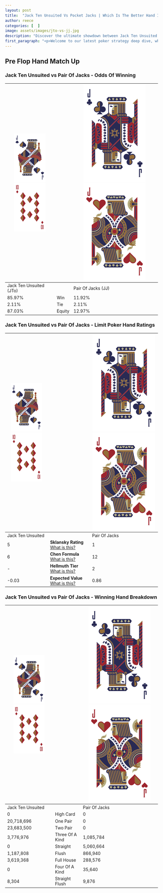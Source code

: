 ```yaml
---
layout: post
title:  "Jack Ten Unsuited Vs Pocket Jacks | Which Is The Better Hand In Poker? A Complete Guide"
author: reece
categories: [  ]
image: assets/images/jto-vs-jj.jpg
description: "Discover the ultimate showdown between Jack Ten Unsuited and Pair Of Jacks in poker! Uncover the odds, strategies, and scenarios where one hand triumphs over the other. Get ready to up your poker game with this thrilling analysis."
first_paragraph: "<p>Welcome to our latest poker strategy deep dive, where we're pitting two distinct hands against each other in a high-stakes showdown: Jack Ten Unsuited vs Pair Of Jacks.</p><p>In the dynamic world of poker, every decision counts, and knowing which hand holds the upper hand is key to your success at the table.</p><p>In this article, we'll dissect these two hands, explore the scenarios where one dominates the other, and equip you with the knowledge to make strategic choices that can tip the odds in your favor.</p><p>Get ready to unravel the intriguing dynamics of these poker hands and elevate your game to new heights.</p>"
---
```




[comment]: # (sp0)

## Pre Flop Hand Match Up

<div class="table hand-ratings" markdown="1"> 



### Jack Ten Unsuited vs Pair Of Jacks - Odds Of Winning


    
| ![image info](assets/images/hand1/J.png) ![image info](assets/images/hand1/To.png) |  | ![image info](assets/images/hand2/J.png) ![image info](assets/images/hand2/Jo.png) |
| -------- | -------- | -------- |
| Jack Ten Unsuited (JTo) |  | Pair Of Jacks (JJ) |
| 85.97% | Win | 11.92% |
| 2.11% | Tie | 2.11% |
| 87.03% | Equity | 12.97% |




[comment]: # (sp1)



### Jack Ten Unsuited vs Pair Of Jacks - Limit Poker Hand Ratings


    
| ![image info](assets/images/hand1/J.png) ![image info](assets/images/hand1/To.png) |  | ![image info](assets/images/hand2/J.png) ![image info](assets/images/hand2/Jo.png) |
| -------- | -------- | -------- |
| Jack Ten Unsuited |  | Pair Of Jacks |
| 5 | **Sklansky Rating** [What is this?](/sklansky-rating-explained) | 1 |
| 6 | **Chen Formula** [What is this?](/chen-formula-explained) | 12 |
| - | **Hellmuth Tier** [What is this?](/Hellmuth-tier-explained) | 2 |
| -0.03 | **Expected Value** [What is this?](/expected-value-explained) | 0.86 |




[comment]: # (sp2)



### Jack Ten Unsuited vs Pair Of Jacks - Winning Hand Breakdown


    
| ![image info](assets/images/hand1/J.png) ![image info](assets/images/hand1/To.png) |  | ![image info](assets/images/hand2/J.png) ![image info](assets/images/hand2/Jo.png) |
| -------- | -------- | -------- |
| Jack Ten Unsuited |  | Pair Of Jacks |
| 0 | High Card | 0 |
| 20,718,696 | One Pair | 0 |
| 23,683,500 | Two Pair | 0 |
| 3,776,976 | Three Of A Kind | 1,085,784 |
| 0 | Straight | 5,060,664 |
| 1,187,808 | Flush | 866,940 |
| 3,619,368 | Full House | 288,576 |
| 0 | Four Of A Kind | 35,640 |
| 8,304 | Straight Flush | 9,876 |




[comment]: # (sp3)



</div>

[comment]: # (sp4)



[comment]: # (sp5)

